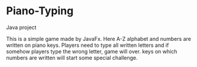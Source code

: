 # Piano-Typing
Java project

This is a simple game made by JavaFx. Here A-Z alphabet and numbers are written on piano keys. Players need to type all written letters and if somehow players type the wrong
letter, game will over. keys on which numbers are written will start some special challenge. 

